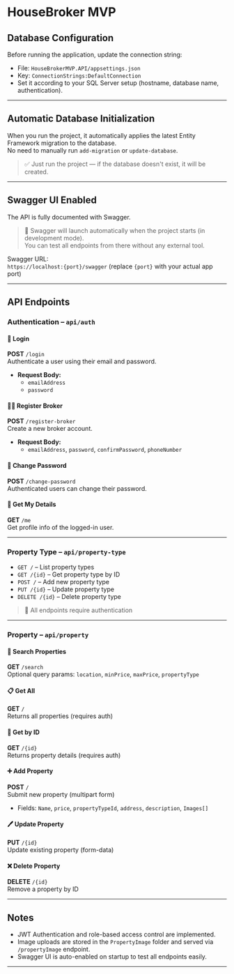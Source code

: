 # HouseBroker MVP

## Database Configuration

Before running the application, update the connection string:

- File: `HouseBrokerMVP.API/appsettings.json`
- Key: `ConnectionStrings:DefaultConnection`
- Set it according to your SQL Server setup (hostname, database name, authentication).

---

## Automatic Database Initialization

When you run the project, it automatically applies the latest Entity Framework migration to the database.  
No need to manually run `add-migration` or `update-database`.

> ✅ Just run the project — if the database doesn't exist, it will be created.

---

## Swagger UI Enabled

The API is fully documented with Swagger.

> 🧪 Swagger will launch automatically when the project starts (in development mode).  
> You can test all endpoints from there without any external tool.

Swagger URL:  
`https://localhost:{port}/swagger` (replace `{port}` with your actual app port)

---

## API Endpoints

### Authentication – `api/auth`

#### 🔐 Login  
**POST** `/login`  
Authenticate a user using their email and password.

- **Request Body:**
  - `emailAddress`
  - `password`

#### 🧑‍💼 Register Broker  
**POST** `/register-broker`  
Create a new broker account.

- **Request Body:**
  - `emailAddress`, `password`, `confirmPassword`, `phoneNumber`

#### 🔄 Change Password  
**POST** `/change-password`  
Authenticated users can change their password.

#### 👤 Get My Details  
**GET** `/me`  
Get profile info of the logged-in user.

---

### Property Type – `api/property-type`

- `GET /` – List property types  
- `GET /{id}` – Get property type by ID  
- `POST /` – Add new property type  
- `PUT /{id}` – Update property type  
- `DELETE /{id}` – Delete property type

> 🔐 All endpoints require authentication

---

### Property – `api/property`

#### 🔎 Search Properties  
**GET** `/search`  
Optional query params: `location`, `minPrice`, `maxPrice`, `propertyType`

#### 📋 Get All  
**GET** `/`  
Returns all properties (requires auth)

#### 📄 Get by ID  
**GET** `/{id}`  
Returns property details (requires auth)

#### ➕ Add Property  
**POST** `/`  
Submit new property (multipart form)

- Fields: `Name`, `price`, `propertyTypeId`, `address`, `description`, `Images[]`

#### 🖊 Update Property  
**PUT** `/{id}`  
Update existing property (form-data)

#### ❌ Delete Property  
**DELETE** `/{id}`  
Remove a property by ID

---

## Notes

- JWT Authentication and role-based access control are implemented.
- Image uploads are stored in the `PropertyImage` folder and served via `/propertyImage` endpoint.
- Swagger UI is auto-enabled on startup to test all endpoints easily.

---

